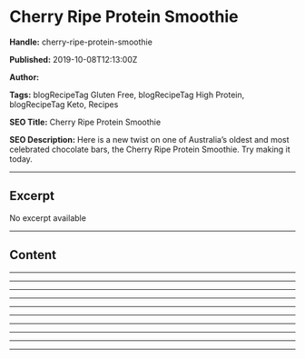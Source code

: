 # Cherry Ripe Protein Smoothie

**Handle:** cherry-ripe-protein-smoothie

**Published:** 2019-10-08T12:13:00Z

**Author:**  

**Tags:** blogRecipeTag Gluten Free, blogRecipeTag High Protein, blogRecipeTag Keto, Recipes

**SEO Title:** Cherry Ripe Protein Smoothie

**SEO Description:** Here is a new twist on one of Australia’s oldest and most celebrated chocolate bars, the Cherry Ripe Protein Smoothie. Try making it today.

---

## Excerpt

No excerpt available

---

## Content

---

---

---

---

---

---

---

---

---

---

